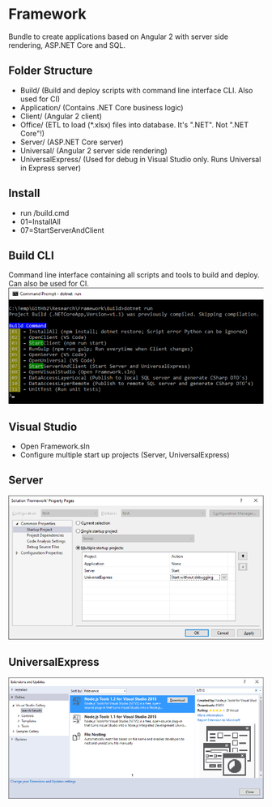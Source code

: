 # Framework
Bundle to create applications based on Angular 2 with server side rendering, ASP.NET Core and SQL.

## Folder Structure
* Build/ (Build and deploy scripts with command line interface CLI. Also used for CI)
* Application/ (Contains .NET Core business logic)
* Client/ (Angular 2 client)
* Office/ (ETL to load (*.xlsx) files into database. It's ".NET". Not ".NET Core"!)
* Server/ (ASP.NET Core server)
* Universal/ (Angular 2 server side rendering)
* UniversalExpress/ (Used for debug in Visual Studio only. Runs Universal in Express server)

## Install
* run /build.cmd
* 01=InstallAll
* 07=StartServerAndClient

## Build CLI
Command line interface containing all scripts and tools to build and deploy. Can also be used for CI.
![alt tag](Build/Doc/CommandLineInterface.png)

## Visual Studio
* Open Framework.sln
* Configure multiple start up projects (Server, UniversalExpress)

## Server
![alt tag](Server/Doc/Startup.png)

## UniversalExpress
![alt tag](UniversalExpress/Doc/Extension.png)
